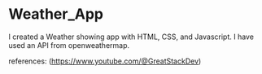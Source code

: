 # Weather_App
I created a Weather showing app with HTML, CSS, and Javascript. I have used an API from openweathermap.

references: (https://www.youtube.com/@GreatStackDev)
